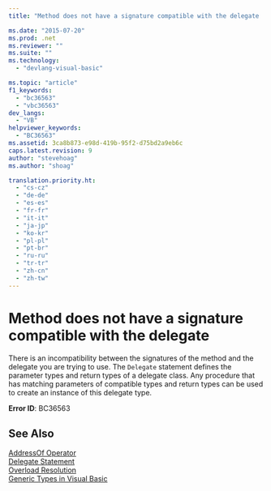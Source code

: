 ```yaml
---
title: "Method does not have a signature compatible with the delegate | Microsoft Docs"

ms.date: "2015-07-20"
ms.prod: .net
ms.reviewer: ""
ms.suite: ""
ms.technology: 
  - "devlang-visual-basic"

ms.topic: "article"
f1_keywords: 
  - "bc36563"
  - "vbc36563"
dev_langs: 
  - "VB"
helpviewer_keywords: 
  - "BC36563"
ms.assetid: 3ca8b873-e98d-419b-95f2-d75bd2a9eb6c
caps.latest.revision: 9
author: "stevehoag"
ms.author: "shoag"

translation.priority.ht: 
  - "cs-cz"
  - "de-de"
  - "es-es"
  - "fr-fr"
  - "it-it"
  - "ja-jp"
  - "ko-kr"
  - "pl-pl"
  - "pt-br"
  - "ru-ru"
  - "tr-tr"
  - "zh-cn"
  - "zh-tw"
---
```

# Method does not have a signature compatible with the delegate
There is an incompatibility between the signatures of the method and the delegate you are trying to use. The `Delegate` statement defines the parameter types and return types of a delegate class. Any procedure that has matching parameters of compatible types and return types can be used to create an instance of this delegate type.  
  
 **Error ID**: BC36563  
  
## See Also  
 [AddressOf Operator](../../../visual-basic/language-reference/operators/addressof-operator.md)   
 [Delegate Statement](../../../visual-basic/language-reference/statements/delegate-statement.md)   
 [Overload Resolution](../../../visual-basic/programming-guide/language-features/procedures/overload-resolution.md)   
 [Generic Types in Visual Basic](../../../visual-basic/programming-guide/language-features/data-types/generic-types.md)